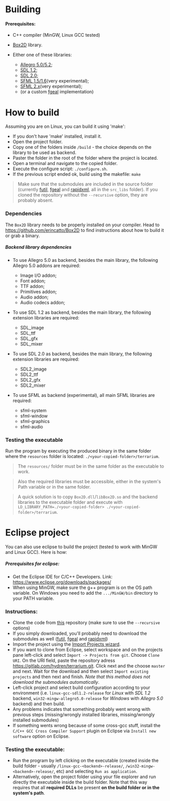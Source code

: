 # Building

#### Prerequisites:
* C++ compiler (MinGW, Linux GCC tested)
* [Box2D](https://github.com/erincatto/Box2D) library.
* Either one of these libraries:

   * [Allegro 5.0/5.2](http://liballeg.org/);
   * [SDL 1.2](https://www.libsdl.org/);
   * [SDL 2.0](https://www.libsdl.org/);
   * [SFML 1.5/1.6](https://www.sfml-dev.org/)(very experimental);
   * [SFML 2.x](https://www.sfml-dev.org/)(very experimental);
   * (or a custom [fgeal](https://gitlab.com/hydren/fgeal.git) implementation)

# How to build

Assuming you are on Linux, you can build it using 'make':

* If you don't have 'make' installed, install it.
* Open the project folder.
* Copy one of the folders inside `/build` - the choice depends on the library to be used as backend.
* Paster the folder in the root of the folder where the project is located.
* Open a terminal and navigate to the copied folder.
* Execute the configure script: `./configure.sh`.
* If the previous script ended ok, build using the makefile: `make` 

> Make sure that the submodules are included in the source folder (currently [futil](https://gitlab.com/hydren/futil.git), [fgeal](https://gitlab.com/hydren/fgeal.git) and [rapidxml](https://gitlab.com/hydren/rapidxml.git), all in the `src_libs` folder). If you cloned the repository without the `--recursive` option, they are probably absent.

### Dependencies

The `Box2D` library needs to be properly installed on your compiler. Head to https://github.com/erincatto/Box2D to find instructions about how to build it or grab a binary.

##### Backend library dependencies
* To use Allegro 5.0 as backend, besides the main library, the following Allegro 5.0 addons are required: 

   * Image I/O addon;
   * Font addon;
   * TTF addon;
   * Primitives addon;
   * Audio addon;
   * Audio codecs addon;
      
* To use SDL 1.2 as backend, besides the main library, the following extension libraries are required:

   * SDL_image
   * SDL_ttf
   * SDL_gfx
   * SDL_mixer
      
* To use SDL 2.0 as backend, besides the main library, the following extension libraries are required:

   * SDL2_image
   * SDL2_ttf
   * SDL2_gfx
   * SDL2_mixer 
      
* To use SFML as backend (experimental), all main SFML libraries are required:

   * sfml-system
   * sfml-window
   * sfml-graphics
   * sfml-audio 

### Testing the executable
Run the program by executing the produced binary in the same folder where the `resources` folder is located: `./<your-copied-folder>/terrarium`.
> The `resources/` folder must be in the same folder as the executable to work.

> Also the required libraries must be accessible, either in the system's Path variable or in the same folder. 

> A quick solution is to copy `Box2D.dll`/`libBox2D.so` and the backend libraries to the executable folder and execute with `LD_LIBRARY_PATH=./<your-copied-folder> ./<your-copied-folder>/terrarium`.

# Eclipse project
You can also use eclipse to build the project (tested to work with MinGW and Linux GCC). Here is how:

##### Prerequisites for eclipse:
- Get the Eclipse IDE for C/C++ Developers. Link: https://www.eclipse.org/downloads/packages/
- When using MinGW, make sure the g++ program is on the OS path variable. On Windows you need to add the `.../MinGW/bin` directory to your PATH variable.

### Instructions:
- Clone the code from [this](https://gitlab.com/hydren/terrarium.git) repository (make sure to use the `--recursive` options)
- If you simply downloaded, you'll probably need to download the submodules as well ([futil](https://gitlab.com/hydren/futil.git), [fgeal](https://gitlab.com/hydren/fgeal.git) and [rapidxml](https://gitlab.com/hydren/rapidxml.git))
- Import the project using the [Import Projects wizard](http://help.eclipse.org/kepler/index.jsp?topic=%2Forg.eclipse.platform.doc.user%2Ftasks%2Ftasks-importproject.htm).
- If you want to clone from Eclipse, select workspace and on the projects pane left-click and select `Import -> Projects from git`. Choose `Clone URI`. On the URI field, paste the repository adress https://gitlab.com/hydren/terrarium.git. Click next and the choose `master` and next. Wait for the download and then select `Import existing projects` and then next and finish. *Note that this method does not download the submodules automatically*.  
- Left-click project and select build configuration according to your environment (i.e. `linux-gcc-sdl1.2-release` for *Linux* with *SDL 1.2* backend, `win32-mingw-allegro5.0-release` for *Windows* with *Allegro 5.0* backend) and then build.
- Any problems indicates that something probably went wrong with previous steps (missing/wrongly installed libraries, missing/wrongly installed submodules)
- If something wents wrong because of some cross-gcc stuff, install the `C/C++ GCC Cross Compiler Support` plugin on Eclipse via `Install new software` option on Eclipse.

### Testing the executable:
- Run the program by left clicking on the executable (created inside the build folder - usually `/linux-gcc-<backend>-release/`, `/win32-mingw-<backend>-release/`, etc) and selecting `Run as application`. 
- Alternatively, open the project folder using your file explorer and run directly the executable inside the build folder. Note that this way requires that all **required DLLs** be present **on the build folder or in the system's path**.
